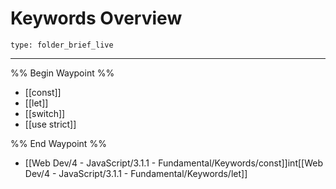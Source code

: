 # Keywords Overview
 
```ccard
type: folder_brief_live
```
 
---

%% Begin Waypoint %%
- [[const]]
- [[let]]
- [[switch]]
- [[use strict]]

%% End Waypoint %%
- [[Web Dev/4 - JavaScript/3.1.1 - Fundamental/Keywords/const]]int[[Web Dev/4 - JavaScript/3.1.1 - Fundamental/Keywords/let]]